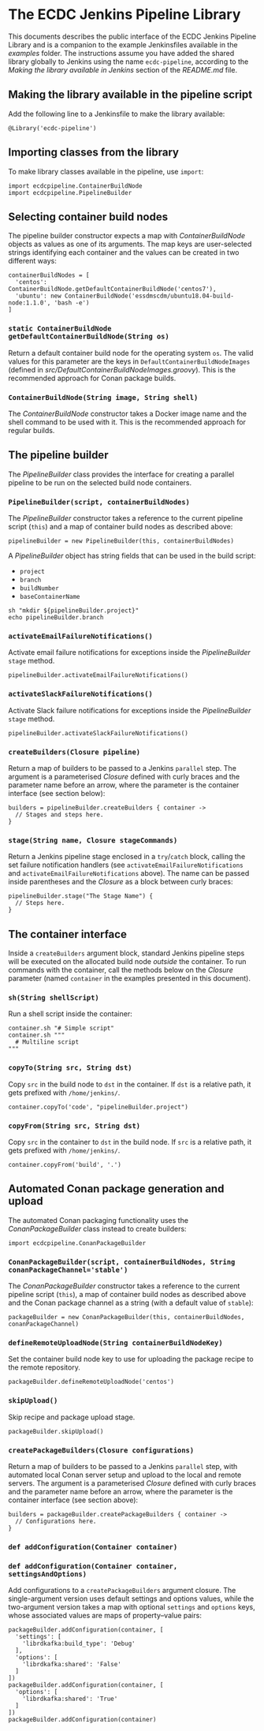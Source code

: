 # The ECDC Jenkins Pipeline Library

This documents describes the public interface of the ECDC Jenkins Pipeline Library and is a companion to the example Jenkinsfiles available in the *examples* folder. The instructions assume you have added the shared library globally to Jenkins using the name `ecdc-pipeline`, according to the *Making the library available in Jenkins* section of the *README.md* file.


## Making the library available in the pipeline script

Add the following line to a Jenkinsfile to make the library available:

```
@Library('ecdc-pipeline')
```

## Importing classes from the library

To make library classes available in the pipeline, use `import`:

```
import ecdcpipeline.ContainerBuildNode
import ecdcpipeline.PipelineBuilder
```


## Selecting container build nodes

The pipeline builder constructor expects a map with *ContainerBuildNode* objects as values as one of its arguments. The map keys are user-selected strings identifying each container and the values can be created in two different ways:

```
containerBuildNodes = [
  'centos': ContainerBuildNode.getDefaultContainerBuildNode('centos7'),
  'ubuntu': new ContainerBuildNode('essdmscdm/ubuntu18.04-build-node:1.1.0', 'bash -e')
]
```

### `static ContainerBuildNode getDefaultContainerBuildNode(String os)`

Return a default container build node for the operating system `os`. The valid values for this parameter are the keys in `DefaultContainerBuildNodeImages` (defined in *src/DefaultContainerBuildNodeImages.groovy*). This is the recommended approach for Conan package builds.

### `ContainerBuildNode(String image, String shell)`

The *ContainerBuildNode* constructor takes a Docker image name and the shell command to be used with it. This is the recommended approach for regular builds.


## The pipeline builder

The *PipelineBuilder* class provides the interface for creating a parallel pipeline to be run on the selected build node containers.

### `PipelineBuilder(script, containerBuildNodes)`

The *PipelineBuilder* constructor takes a reference to the current pipeline script (`this`) and a map of container build nodes as described above:

```
pipelineBuilder = new PipelineBuilder(this, containerBuildNodes)
```

A *PipelineBuilder* object has string fields that can be used in the build script:

* `project`
* `branch`
* `buildNumber`
* `baseContainerName`

```
sh "mkdir ${pipelineBuilder.project}"
echo pipelineBuilder.branch
```

### `activateEmailFailureNotifications()`

Activate email failure notifications for exceptions inside the *PipelineBuilder* `stage` method.

```
pipelineBuilder.activateEmailFailureNotifications()
```

### `activateSlackFailureNotifications()`

Activate Slack failure notifications for exceptions inside the *PipelineBuilder* `stage` method.

```
pipelineBuilder.activateSlackFailureNotifications()
```

### `createBuilders(Closure pipeline)`

Return a map of builders to be passed to a Jenkins `parallel` step. The argument is a parameterised *Closure* defined with curly braces and the parameter name before an arrow, where the parameter is the container interface (see section below):

```
builders = pipelineBuilder.createBuilders { container ->
  // Stages and steps here.
}
```

### `stage(String name, Closure stageCommands)`

Return a Jenkins pipeline stage enclosed in a `try`/`catch` block, calling the set failure notification handlers (see `activateEmailFailureNotifications` and `activateEmailFailureNotifications` above). The name can be passed inside parentheses and the *Closure* as a block between curly braces:

```
pipelineBuilder.stage("The Stage Name") {
  // Steps here.
}
```


## The container interface

Inside a `createBuilders` argument block, standard Jenkins pipeline steps will be executed on the allocated build node *outside* the container. To run commands with the container, call the methods below on the *Closure* parameter (named `container` in the examples presented in this document).

### `sh(String shellScript)`

Run a shell script inside the container:

```
container.sh "# Simple script"
container.sh """
  # Multiline script
"""
```

### `copyTo(String src, String dst)`

Copy `src` in the build node to `dst` in the container. If `dst` is a relative path, it gets prefixed with `/home/jenkins/`.

```
container.copyTo('code', "pipelineBuilder.project")
```

### `copyFrom(String src, String dst)`

Copy `src` in the container to `dst` in the build node. If `src` is a relative path, it gets prefixed with `/home/jenkins/`.

```
container.copyFrom('build', '.')
```


## Automated Conan package generation and upload

The automated Conan packaging functionality uses the *ConanPackageBuilder* class instead to create builders:

```
import ecdcpipeline.ConanPackageBuilder
```

### `ConanPackageBuilder(script, containerBuildNodes, String conanPackageChannel='stable')`

The *ConanPackageBuilder* constructor takes a reference to the current pipeline script (`this`), a map of container build nodes as described above and the Conan package channel as a string (with a default value of `stable`):

```
packageBuilder = new ConanPackageBuilder(this, containerBuildNodes, conanPackageChannel)
```

### `defineRemoteUploadNode(String containerBuildNodeKey)`

Set the container build node key to use for uploading the package recipe to the remote repository.

```
packageBuilder.defineRemoteUploadNode('centos')
```

### `skipUpload()`

Skip recipe and package upload stage.

```
packageBuilder.skipUpload()
```

### `createPackageBuilders(Closure configurations)`

Return a map of builders to be passed to a Jenkins `parallel` step, with automated local Conan server setup and upload to the local and remote servers. The argument is a parameterised *Closure* defined with curly braces and the parameter name before an arrow, where the parameter is the container interface (see section above):

```
builders = packageBuilder.createPackageBuilders { container ->
  // Configurations here.
}
```

### `def addConfiguration(Container container)`
### `def addConfiguration(Container container, settingsAndOptions)`

Add configurations to a `createPackageBuilders` argument closure. The single-argument version uses default settings and options values, while the two-argument version takes a map with optional `settings` and `options` keys, whose associated values are maps of property–value pairs:

```
packageBuilder.addConfiguration(container, [
  'settings': [
    'librdkafka:build_type': 'Debug'
  ],
  'options': [
    'librdkafka:shared': 'False'
  ]
])
packageBuilder.addConfiguration(container, [
  'options': [
    'librdkafka:shared': 'True'
  ]
])
packageBuilder.addConfiguration(container)
```
